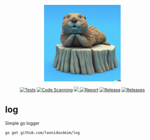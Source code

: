 <p align="center">
 <img src="assets/logo.png" width="250">
</p>

<div align="center">

  <a href="">![Tests](https://github.com/leonidasdeim/log/actions/workflows/go.yml/badge.svg)</a>
  <a href="">![Code Scanning](https://github.com/leonidasdeim/log/actions/workflows/codeql.yml/badge.svg)</a>
  <a href="https://codecov.io/gh/leonidasdeim/log" > 
    <img src="https://codecov.io/gh/leonidasdeim/log/branch/main/graph/badge.svg?token=3275GV3OGX"/> 
  </a>
  <a href="">![Report](https://goreportcard.com/badge/github.com/leonidasdeim/log)</a>
  <a href="">![Release](https://badgen.net/github/release/leonidasdeim/log/)</a>
  <a href="">![Releases](https://badgen.net/github/releases/leonidasdeim/log)</a>
  
</div>

# log

Simple go logger

```bash
go get github.com/leonidasdeim/log
```
